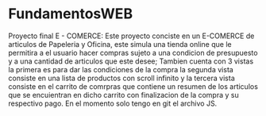 # FundamentosWEB
Proyecto final E - COMERCE:
Este proyecto conciste en un E-COMERCE de articulos de Papeleria y Oficina, este simula una tienda online que le permitira a el usuario hacer compras
sujeto a una condicion de presupuesto y a una cantidad de articulos que este desee; Tambien cuenta con 3 vistas la primera es para dar las condiciones de la compra
la segunda vista consiste en una lista de productos con scroll infinito y la tercera vista consiste en el carrito de comrpras que contiene un resumen de los articulos 
que se encuientran en dicho carrito con finalizacion de la compra y su respectivo pago. En el momento solo tengo en git el archivo JS.
